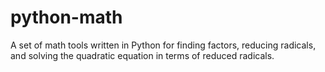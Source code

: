 # python-math
A set of math tools written in Python for finding factors, reducing radicals, and solving the quadratic equation in terms of reduced radicals.
